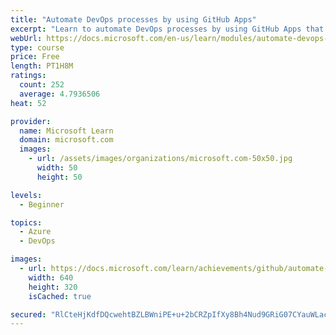```yaml
---
title: "Automate DevOps processes by using GitHub Apps"
excerpt: "Learn to automate DevOps processes by using GitHub Apps that handle repetitive tasks, enforce team policies, and maintain a tidy repository."
webUrl: https://docs.microsoft.com/en-us/learn/modules/automate-devops-github-apps/
type: course
price: Free
length: PT1H8M
ratings:
  count: 252
  average: 4.7936506
heat: 52

provider:
  name: Microsoft Learn
  domain: microsoft.com
  images:
    - url: /assets/images/organizations/microsoft.com-50x50.jpg
      width: 50
      height: 50

levels:
  - Beginner

topics:
  - Azure
  - DevOps

images:
  - url: https://docs.microsoft.com/learn/achievements/github/automate-devops-github-apps-social.png
    width: 640
    height: 320
    isCached: true

secured: "RlCteHjKdfDQcwehtBZLBWniPE+u+2bCRZpIfXy8Bh4Nud9GRiG07CYauWLac+1BnOH4XGN92oPQihrr/aJ+31O58ADOQRaoyMaG2lB7GXuFhxmXJv3FhEMbg4bBywhu2fzNiEVVZwOIe7t5Bsz2njur7PUsn13akXrkbxVWZ98XBa47UdnJjmbl7fQMPsleaZW/sotAlKiXz22qjb0LroQMrEAvgrnDc31qoLkIqLKA+VYvj2ZtsWu3uQnsJZIb1lYVQ1i/kyI6NBBrtxVtNZGLPWPTz5cbeEi2JXnXWsdf+7Q4VBzX323b59KulvXxm3DXvLFSdznAGBDUPMSHo7i78+uXtNbPq2Ovqfgxndp8XZDAIQvQwanayez+AGdxRORj3rQRIAwnz0oMl0eDKHfDZ25VP78/9ujqRGGkOIg=;iN68cVgPE7H0w4xmwL5SBQ=="
---
```


